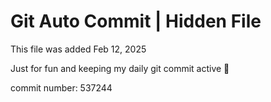 # Git Auto Commit | Hidden File

This file was added Feb 12, 2025

Just for fun and keeping my daily git commit active 🤪

commit number: 537244
